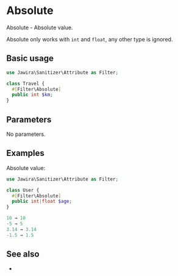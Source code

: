 # Absolute

Absolute - Absolute value.

Absolute only works with `int` and `float`, any other type is ignored.

## Basic usage

```php
use Jawira\Sanitizer\Attribute as Filter;

class Travel {
  #[Filter\Absolute]
  public int $km;
}
```

## Parameters

No parameters.

## Examples

Absolute value:

```php
use Jawira\Sanitizer\Attribute as Filter;

class User {
  #[Filter\Absolute]
  public int|float $age;
}
```

```php
10 → 10
-5 → 5
3.14 → 3.14
-1.5 → 1.5
```

## See also

-
